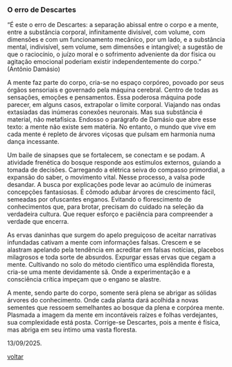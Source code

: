 ### O erro de Descartes

“É este o erro de Descartes: a separação abissal entre o corpo e a mente, entre a substância corporal, infinitamente divisível, com volume, com dimensões e com um funcionamento mecânico, por um lado, e a substância mental, indivisível, sem volume, sem dimensões e intangível; a sugestão de que o raciocínio, o juízo moral e o sofrimento adveniente da dor física ou agitação emocional poderiam existir independentemente do corpo.” (Antônio Damásio)

A mente faz parte do corpo, cria-se no espaço corpóreo, povoado por seus órgãos sensoriais e governado pela máquina cerebral. Centro de todas as sensações, emoções e pensamentos. Essa poderosa máquina pode parecer, em alguns casos, extrapolar o limite corporal. Viajando nas ondas extasiadas das inúmeras conexões neuronais. Mas sua substância é material, não metafísica. Endosso o parágrafo de Damásio que abre esse texto: a mente não existe sem matéria. No entanto, o mundo que vive em cada mente é repleto de árvores viçosas que pulsam em harmonia numa dança incessante.

Um baile de sinapses que se fortalecem, se conectam e se podam. A atividade frenética do bosque responde aos estímulos externos, guiando a tomada de decisões. Carregando a elétrica seiva do compasso primordial, a expansão do saber, o movimento vital. Nesse processo, a valsa pode desandar. A busca por explicações pode levar ao acúmulo de inúmeras concepções fantasiosas. É cômodo adubar árvores de crescimento fácil, semeadas por ofuscantes enganos. Evitando o florescimento de conhecimentos que, para brotar, precisam do cuidado na seleção da verdadeira cultura. Que requer esforço e paciência para compreender a verdade que encerra.

As ervas daninhas que surgem do apelo preguiçoso de aceitar narrativas infundadas cativam a mente com informações falsas. Crescem e se alastram apelando pela tendência em acreditar em falsas notícias, placebos milagrosos e toda sorte de absurdos. Expurgar essas ervas que cegam a mente. Cultivando no solo do método científico uma esplêndida floresta, cria-se uma mente devidamente sã. Onde a experimentação e a consciência crítica impeçam que o engano se alastre.

A mente, sendo parte do corpo, somente será plena se abrigar as sólidas árvores do conhecimento. Onde cada planta dará acolhida a novas sementes que ressoem semelhantes ao bosque da plena e corpórea mente. Plasmada a imagem da mente em incontáveis raízes e folhas verdejantes, sua complexidade está posta. Corrige-se Descartes, pois a mente é física, mas abriga em seu íntimo uma vasta floresta.

13/09/2025.

[voltar](./)
